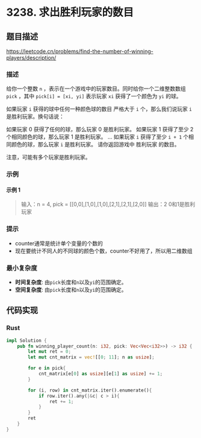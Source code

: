 # 3238. 求出胜利玩家的数目

## 题目描述
https://leetcode.cn/problems/find-the-number-of-winning-players/description/

### 描述
给你一个整数 `n` ，表示在一个游戏中的玩家数目。同时给你一个二维整数数组 `pick` ，其中 `pick[i] = [xi, yi]` 表示玩家 `xi` 获得了一个颜色为 `yi` 的球。

如果玩家 `i` 获得的球中任何一种颜色球的数目 严格大于 `i` 个，那么我们说玩家 `i` 是胜利玩家。换句话说：

如果玩家 0 获得了任何的球，那么玩家 0 是胜利玩家。
如果玩家 1 获得了至少 2 个相同颜色的球，那么玩家 1 是胜利玩家。
...
如果玩家 `i` 获得了至少 `i + 1` 个相同颜色的球，那么玩家 `i` 是胜利玩家。
请你返回游戏中 胜利玩家 的数目。

注意，可能有多个玩家是胜利玩家。

### 示例

#### 示例 1
> 输入：n = 4, pick = [[0,0],[1,0],[1,0],[2,1],[2,1],[2,0]\]
> 输出：2
> 0和1是胜利玩家



### 提示

- counter通常是统计单个变量的个数的
- 现在要统计不同人的不同球的颜色个数，counter不好用了，所以用二维数组


### 最小复杂度

- **时间复杂度**: 由`pick`长度和`n`以及`yi`的范围确定。
- **空间复杂度**: 由`pick`长度和`n`以及`yi`的范围确定。

## 代码实现

### Rust
```rust
impl Solution {
    pub fn winning_player_count(n: i32, pick: Vec<Vec<i32>>) -> i32 {
        let mut ret = 0;
        let mut cnt_matrix = vec![[0; 11]; n as usize];

        for e in pick{
            cnt_matrix[e[0] as usize][e[1] as usize] += 1;
        }

        for (i, row) in cnt_matrix.iter().enumerate(){
            if row.iter().any(|&c| c > i){
                ret += 1;
            }
        }
        ret
    }
}
```
